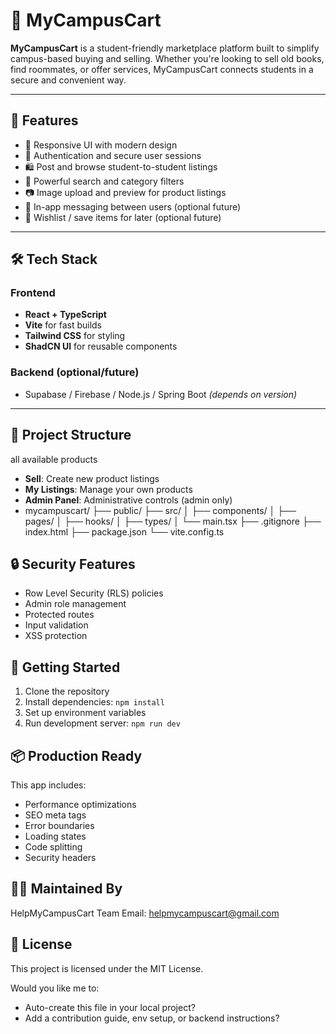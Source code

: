 
# 🛒 MyCampusCart

**MyCampusCart** is a student-friendly marketplace platform built to simplify campus-based buying and selling. Whether you're looking to sell old books, find roommates, or offer services, MyCampusCart connects students in a secure and convenient way.

---

## 🚀 Features

- 📱 Responsive UI with modern design
- 🔐 Authentication and secure user sessions
- 🛍️ Post and browse student-to-student listings
- 🔎 Powerful search and category filters
- 📷 Image upload and preview for product listings
- 💬 In-app messaging between users (optional future)
- 🧾 Wishlist / save items for later (optional future)

---

## 🛠️ Tech Stack

### Frontend
- **React + TypeScript**
- **Vite** for fast builds
- **Tailwind CSS** for styling
- **ShadCN UI** for reusable components

### Backend (optional/future)
- Supabase / Firebase / Node.js / Spring Boot *(depends on version)*

---

## 📂 Project Structure

 all available products
- **Sell**: Create new product listings
- **My Listings**: Manage your own products
- **Admin Panel**: Administrative controls (admin only)
- mycampuscart/
├── public/
├── src/
│ ├── components/
│ ├── pages/
│ ├── hooks/
│ ├── types/
│ └── main.tsx
├── .gitignore
├── index.html
├── package.json
└── vite.config.ts

## 🔒 Security Features

- Row Level Security (RLS) policies
- Admin role management
- Protected routes
- Input validation
- XSS protection

## 🚀 Getting Started

1. Clone the repository
2. Install dependencies: `npm install`
3. Set up environment variables
4. Run development server: `npm run dev`

## 📦 Production Ready

This app includes:
- Performance optimizations
- SEO meta tags
- Error boundaries
- Loading states
- Code splitting
- Security headers

 ## 🧑‍💻 Maintained By
 HelpMyCampusCart Team Email: helpmycampuscart@gmail.com

## 📄 License

This project is licensed under the MIT License.



Would you like me to:
- Auto-create this file in your local project?
- Add a contribution guide, env setup, or backend instructions?
